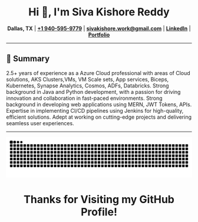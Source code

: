 <div align="center">

# Hi 👋, I'm Siva Kishore Reddy  

**Dallas, TX** | **[+1 940-595-9779](https://api.whatsapp.com/send/?phone=%2B19405959779&text&app_absent=1)** | **[sivakishore.work@gmail.com](mailto:sivakishore.work@gmail.com)** | **[LinkedIn](https://www.linkedin.com/in/sivakishorereddy/)** | **[Portfolio](https://sivakishorereddy.onrender.com/)**

</div>

---

## 💼 **Summary**  
2.5+ years of experience as a Azure Cloud professional with areas of Cloud solutions, AKS Clusters,VMs, VM Scale sets, App
services, Biceps, Kubernetes, Synapse Analytics, Cosmos, ADFs, Databricks. Strong background in Java and Python development,
with a passion for driving innovation and collaboration in fast-paced environments. Strong background in developing web
applications using MERN, JWT Tokens, APIs. Expertise in implementing CI/CD pipelines using Jenkins for high-quality, efficient
solutions. Adept at working on cutting-edge projects and delivering seamless user experiences.  

---  

<p align="center">
<img src="https://github.com/VishwaGauravIn/VishwaGauravIn/blob/output/github-contribution-grid-snake.svg"> </a>
</p>

<h1 align="center">Thanks for Visiting my GitHub Profile!</h1>


